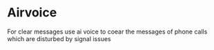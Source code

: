 # Airvoice
For clear messages use ai voice to coear the messages of phone calls which are disturbed by signal issues

